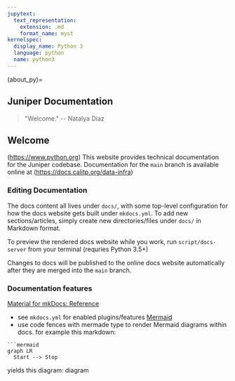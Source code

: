 ```yaml
---
jupytext:
  text_representation:
    extension: .md
    format_name: myst
kernelspec:
  display_name: Python 3
  language: python
  name: python3
---
```


(about_py)=

## Juniper Documentation

> \"Welcome.\" -- Natalya Diaz


## Welcome

(https://www.python.org) This website provides technical documentation for the Juniper codebase. Documentation for the `main` branch is available online at (https://docs.calitp.org/data-infra)

### Editing Documentation

The docs content all lives under `docs/`, with some top-level configuration for how the docs website gets built under `mkdocs.yml`. To add new sections/articles, simply create new directories/files under `docs/` in Markdown format.

To preview the rendered docs website while you work, run `script/docs-server` from your terminal (requries Python 3.5+)

Changes to docs will be published to the online docs website automatically after they are merged into the `main` branch.

### Documentation features
[Material for mkDocs: Reference](https://squidfunk.github.io/mkdocs-material/reference/admonitions/)
- see `mkdocs.yml` for enabled plugins/features
[Mermaid](https://mermaid-js.github.io/mermaid/#/)
- use code fences with mermade type to render Mermaid diagrams within docs. for example this markdown: 
```{code-cell} ipython3
```mermaid
graph LR
  Start --> Stop

```




yields this diagram:
diagram 
